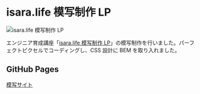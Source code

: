 # isara.life 模写制作 LP

![isara.life 模写制作 LP](img/dist/work04.png)

エンジニア育成講座「[isara.life 模写制作 LP](https://isara.life/)」の模写制作を行いました。パーフェクトピクセルでコーディングし、CSS 設計に BEM を取り入れました。

## GitHub Pages

[模写サイト](https://afternoon20.github.io/isara/)
